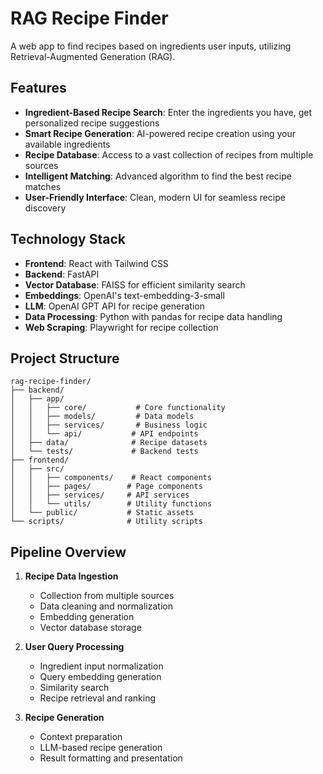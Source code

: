 # RAG Recipe Finder

A web app to find recipes based on ingredients user inputs, utilizing Retrieval-Augmented Generation (RAG).

## Features

- **Ingredient-Based Recipe Search**: Enter the ingredients you have, get personalized recipe suggestions
- **Smart Recipe Generation**: AI-powered recipe creation using your available ingredients
- **Recipe Database**: Access to a vast collection of recipes from multiple sources
- **Intelligent Matching**: Advanced algorithm to find the best recipe matches
- **User-Friendly Interface**: Clean, modern UI for seamless recipe discovery

## Technology Stack

- **Frontend**: React with Tailwind CSS
- **Backend**: FastAPI
- **Vector Database**: FAISS for efficient similarity search
- **Embeddings**: OpenAI's text-embedding-3-small
- **LLM**: OpenAI GPT API for recipe generation
- **Data Processing**: Python with pandas for recipe data handling
- **Web Scraping**: Playwright for recipe collection

## Project Structure

```
rag-recipe-finder/
├── backend/
│   ├── app/
│   │   ├── core/           # Core functionality
│   │   ├── models/         # Data models
│   │   ├── services/       # Business logic
│   │   └── api/           # API endpoints
│   ├── data/              # Recipe datasets
│   └── tests/             # Backend tests
├── frontend/
│   ├── src/
│   │   ├── components/    # React components
│   │   ├── pages/        # Page components
│   │   ├── services/     # API services
│   │   └── utils/        # Utility functions
│   └── public/           # Static assets
└── scripts/              # Utility scripts
```

## Pipeline Overview

1. **Recipe Data Ingestion**
   - Collection from multiple sources
   - Data cleaning and normalization
   - Embedding generation
   - Vector database storage

2. **User Query Processing**
   - Ingredient input normalization
   - Query embedding generation
   - Similarity search
   - Recipe retrieval and ranking

3. **Recipe Generation**
   - Context preparation
   - LLM-based recipe generation
   - Result formatting and presentation

